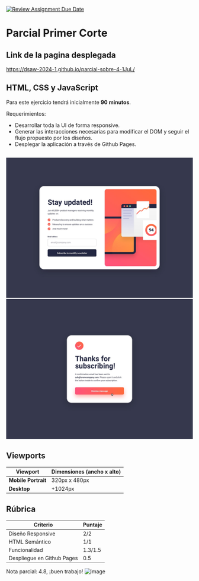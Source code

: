 [![Review Assignment Due Date](https://classroom.github.com/assets/deadline-readme-button-24ddc0f5d75046c5622901739e7c5dd533143b0c8e959d652212380cedb1ea36.svg)](https://classroom.github.com/a/4ylmTzPW)
# Parcial Primer Corte
## Link de la pagina desplegada
https://dsaw-2024-1.github.io/parcial-sobre-4-1JuL/

## HTML, CSS y JavaScript

Para este ejercicio tendrá inicialmente **90 minutos**.

Requerimientos:

- Desarrollar toda la UI de forma responsive.
- Generar las interacciones necesarias para modificar el DOM y seguir el flujo propuesto por los diseños.
- Desplegar la aplicación a través de Github Pages.

```markdown

```

![Texto Alternativo](./design/desktop-design.jpg)
![Texto Alternativo](./design/desktop-success-active.jpg)

## Viewports

| Viewport            | Dimensiones (ancho x alto) |
| ------------------- | -------------------------- |
| **Mobile Portrait** | 320px x 480px              |
| **Desktop**         | +1024px                    |

## Rúbrica

| Criterio                   | Puntaje |
| -------------------------- | ------- |
| Diseño Responsive          | 2/2       |
| HTML Semántico             | 1/1       |
| Funcionalidad              | 1.3/1.5     |
| Despliegue en Github Pages | 0.5     |

Nota parcial: 4.8, ¡buen trabajo!
![image](https://github.com/DSAW-2024-1/parcial-sobre-4-1JuL/assets/50994778/baca717d-4a92-49e8-b1a6-c05c520c9ea9)
